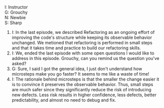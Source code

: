 I: Instructor<br>
G: Grouchy<br>
N: Newbie<br>
S: Sharp<br>

1. I: In the last episode, we described Refactoring as an ongoing effort of improving the code's structure while keeping its observable behavior unchanged. We metioned that refactoring is performed in small steps and that it takes time and practice to build our refactoring skills.
1. I: We, ended the last episode with some open questions I would like to address in this episode. Grouchy, can you remind us the question you've asked?
1. G: Sure, I said I got the general idea, I just don't understand how microsteps make you go faster? It seems to me like a waste of time!
1. I: The rationale behind microsteps is that the smaller the change easier it is to convince it preserves the observable behavior. Thus, small steps are much safer since they significantly reduce the risk of introducing new defects. Less risk results in higher confidence,  less defects, better predictability, and almost no need to debug and fix. 
